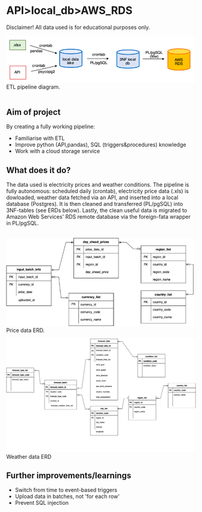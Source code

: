 # API>local_db>AWS_RDS<br>

Disclaimer! All data used is for educational purposes only.<br>

![alt text](https://github.com/jdeksnys/ETL-Pipeline/blob/main/diagram_pipeline.png)<br>
ETL pipeline diagram.<br>
<br>

## Aim of project
By creating a fully working pipeline:<br>
- Familiarise with ETL<br>
- Improve python (API,pandas), SQL (triggers&procedures) knowledge<br>
- Work with a cloud storage service<br>

## What does it do?
The data used is electricity prices and weather conditions. The pipeline is fully autonomous: scheduled daily (crontab), electricity price data (.xls) is dowloaded, weather data fetched via an API, and inserted into a local database (Postgres). It is then cleaned and transferred (PL/pgSQL) into 3NF-tables (see ERDs below). Lastly, the clean useful data is migrated to Amazon Web Services' RDS remote database via the foreign-fata wrapper in PL/pgSQL.<br>
<br>

![alt text](https://github.com/jdeksnys/ETL-Pipeline/blob/main/ERD_day_ahead.png)<br>
Price data ERD.<br>

![alt text](https://github.com/jdeksnys/ETL-Pipeline/blob/main/ERD_meteo_png.png)<br>
Weather data ERD<br>

## Further improvements/learnings
- Switch from time to event-based triggers<br>
- Upload data in batches, not 'for each row'<br>
- Prevent SQL injection<br>
